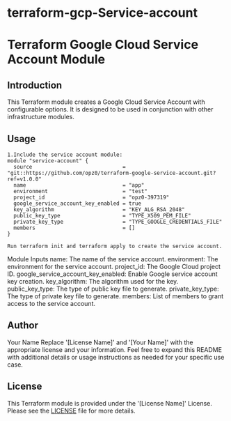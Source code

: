 # terraform-gcp-Service-account
# Terraform Google Cloud Service Account Module

## Introduction

This Terraform module creates a Google Cloud Service Account with configurable options. It is designed to be used in conjunction with other infrastructure modules.

## Usage

```hcl
1.Include the service account module:
module "service-account" {
  source                             = "git::https://github.com/opz0/terraform-google-service-account.git?ref=v1.0.0"
  name                               = "app"
  environment                        = "test"
  project_id                         = "opz0-397319"
  google_service_account_key_enabled = true
  key_algorithm                      = "KEY_ALG_RSA_2048"
  public_key_type                    = "TYPE_X509_PEM_FILE"
  private_key_type                   = "TYPE_GOOGLE_CREDENTIALS_FILE"
  members                            = []
}

Run terraform init and terraform apply to create the service account.
```
Module Inputs
name: The name of the service account.
environment: The environment for the service account.
project_id: The Google Cloud project ID.
google_service_account_key_enabled: Enable Google service account key creation.
key_algorithm: The algorithm used for the key.
public_key_type: The type of public key file to generate.
private_key_type: The type of private key file to generate.
members: List of members to grant access to the service account.

## Author
Your Name
Replace '[License Name]' and '[Your Name]' with the appropriate license and your information. Feel free to expand this README with additional details or usage instructions as needed for your specific use case.
## License
This Terraform module is provided under the '[License Name]' License. Please see the [LICENSE](https://github.com/opz0/terraform-gcp-Service-account/blob/readme/LICENSE) file for more details.

